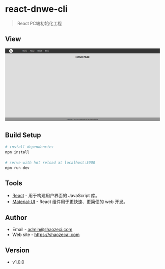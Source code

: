 # react-dnwe-cli
> React PC端初始化工程

## View
 ![View](./public/view.png)

## Build Setup

``` bash
# install dependencies
npm install

# serve with hot reload at localhost:3000
npm run dev
```

## Tools
- [React](https://react.docschina.org/) - 用于构建用户界面的 JavaScript 库。
- [Material-UI](https://material-ui.com/zh/) - React 组件用于更快速、更简便的 web 开发。

## Author
- Email - admin@shaozeci.com
- Web site - https://shaozecai.com

## Version
- v1.0.0